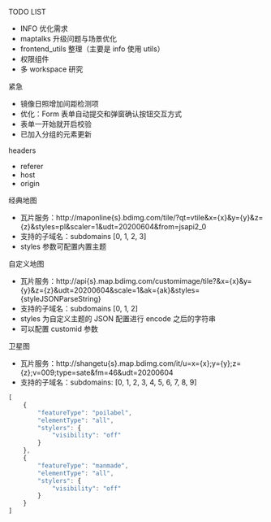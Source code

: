 TODO LIST
* INFO 优化需求
* maptalks 升级问题与场景优化
* frontend_utils 整理（主要是 info 使用 utils）
* 权限组件
* 多 workspace 研究


紧急
* 镜像日照增加间距检测项
* 优化：Form 表单自动提交和弹窗确认按钮交互方式
* 表单一开始就开启校验
* 已加入分组的元素更新

headers
* referer
* host
* origin

经典地图
* 瓦片服务：http://maponline{s}.bdimg.com/tile/?qt=vtile&x={x}&y={y}&z={z}&styles=pl&scaler=1&udt=20200604&from=jsapi2_0
* 支持的子域名：subdomains [0, 1, 2, 3]
* styles 参数可配置内置主题

自定义地图
* 瓦片服务：http://api{s}.map.bdimg.com/customimage/tile?&x={x}&y={y}&z={z}&udt=20200604&scale=1&ak={ak}&styles={styleJSONParseString}
* 支持的子域名：subdomains [0, 1, 2]
* styles 为自定义主题的 JSON 配置进行 encode 之后的字符串
* 可以配置 customid 参数

卫星图
* 瓦片服务：http://shangetu{s}.map.bdimg.com/it/u=x={x};y={y};z={z};v=009;type=sate&fm=46&udt=20200604
* 支持的子域名：subdomains: [0, 1, 2, 3, 4, 5, 6, 7, 8, 9]


```js
[
    {
        "featureType": "poilabel",
        "elementType": "all",
        "stylers": {
            "visibility": "off"
        }
    },
    {
        "featureType": "manmade",
        "elementType": "all",
        "stylers": {
            "visibility": "off"
        }
    }
]
```